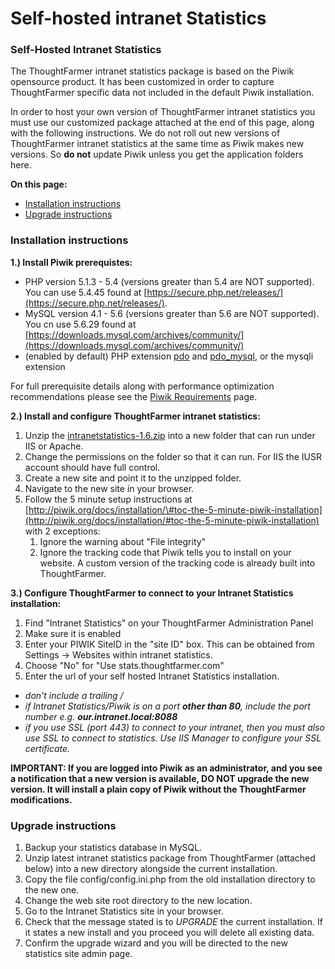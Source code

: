 # Self-hosted intranet Statistics



### Self-Hosted Intranet Statistics

The ThoughtFarmer intranet statistics package is based on the Piwik opensource product. It has been customized in order to capture ThoughtFarmer specific data not included in the default Piwik installation.   
  
In order to host your own version of ThoughtFarmer intranet statistics you must use our customized package attached at the end of this page, along with the following instructions. We do not roll out new versions of ThoughtFarmer intranet statistics at the same time as Piwik makes new versions. So **do not** update Piwik unless you get the application folders here.  
  
**On this page:**

* [Installation instructions](self-hosted-intranet-statistics.md)
* [Upgrade instructions](self-hosted-intranet-statistics.md)

### Installation instructions <a id="section1"></a>

**1.\) Install Piwik prerequistes:**

* PHP version 5.1.3 - 5.4 \(versions greater than 5.4 are NOT supported\). You can use 5.4.45 found at [https://secure.php.net/releases/](https://secure.php.net/releases/). 
* MySQL version 4.1 - 5.6 \(versions greater than 5.6 are NOT supported\). You cn use 5.6.29 found at [https://downloads.mysql.com/archives/community/](https://downloads.mysql.com/archives/community/)
* \(enabled by default\) PHP extension [pdo](http://php.net/pdo) and [pdo\_mysql](http://php.net/pdo_mysql), or the mysqli extension

For full prerequisite details along with performance optimization recommendations please see the [Piwik Requirements](understanding-piwik.md) page.   
  
  
**2.\) Install and configure ThoughtFarmer intranet statistics:**

1. Unzip the [intranetstatistics-1.6.zip](https://community.thoughtfarmer.com/content/105870) into a new folder that can run under IIS or Apache.
2. Change the permissions on the folder so that it can run. For IIS the IUSR account should have full control.
3. Create a new site and point it to the unzipped folder.
4. Navigate to the new site in your browser.
5. Follow the 5 minute setup instructions at [http://piwik.org/docs/installation/\#toc-the-5-minute-piwik-installation](http://piwik.org/docs/installation/#toc-the-5-minute-piwik-installation) with 2 exceptions:
   1. Ignore the warning about "File integrity"
   2. Ignore the tracking code that Piwik tells you to install on your website.  A custom version of the tracking code is already built into ThoughtFarmer.

  
**3.\) Configure ThoughtFarmer to connect to your Intranet Statistics installation:**

1. Find "Intranet Statistics" on your ThoughtFarmer Administration Panel
2. Make sure it is enabled
3. Enter your PIWIK SiteID in the "site ID" box. This can be obtained from Settings -&gt; Websites within intranet statistics. 
4. Choose "No" for "Use stats.thoughtfarmer.com"
5. Enter the url of your self hosted Intranet Statistics installation.

* _don't include a trailing /_
* _if Intranet Statistics/Piwik is on a port **other than 80**, include the port number e.g. **our.intranet.local:8088**_
* _if you use SSL \(port 443\) to connect to your intranet, then you must also use SSL to connect to statistics.  Use IIS Manager to configure your SSL certificate.​_

  
**IMPORTANT: If you are logged into Piwik as an administrator, and you see a notification that a new version is available, DO NOT upgrade the new version. It will install a plain copy of Piwik without the ThoughtFarmer modifications.**  
 

### Upgrade instructions <a id="section2"></a>

1. Backup your statistics database in MySQL.
2. Unzip latest intranet statistics package from ThoughtFarmer \(attached below\) into a new directory alongside the current installation.
3. Copy the file config/config.ini.php from the old installation directory to the new one.
4. Change the web site root directory to the new location.
5. Go to the Intranet Statistics site in your browser.
6. Check that the message stated is to _UPGRADE_ the current installation. If it states a new install and you proceed you will delete all existing data.
7. Confirm the upgrade wizard and you will be directed to the new statistics site admin page.

